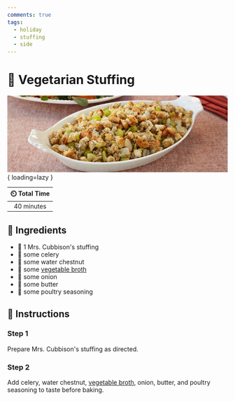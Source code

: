 ```yaml
---
comments: true
tags:
  - holiday
  - stuffing
  - side
---
```

# :stuffed_flatbread: Vegetarian Stuffing

![Vegetarian Stuffing](../assets/images/vegetarian-stuffing.jpg){ loading=lazy }

| :timer_clock: Total Time |
|:-----------------------: |
| 40 minutes |

## :salt: Ingredients

- :stuffed_flatbread: 1 Mrs. Cubbison's stuffing
- :leafy_green: some celery
- :chestnut: some water chestnut
- :stew: some [vegetable broth][1]
- :onion: some onion
- :butter: some butter
- :poultry_leg: some poultry seasoning

## :pencil: Instructions

### Step 1

Prepare Mrs. Cubbison's stuffing as directed.

### Step 2

Add celery, water chestnut, [vegetable broth][1], onion, butter, and poultry seasoning to taste before baking.

[1]: <../ingredients/vegetable-broth.md>
